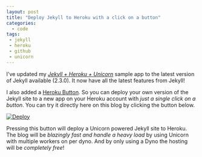 ```yaml
---
layout: post
title: "Deploy Jekyll to Heroku with a click on a button"
categories:
  - code
tags:
 - jekyll
 - heroku
 - github
 - unicorn
---
```


I've updated my [*Jekyll + Heroku + Unicorn*][git] sample app to the latest version of Jekyll available (2.3.0). It now have all the latest features from Jekyll!

I also added a [Heroku Button][herokubutton]. So you can deploy your own version of the Jekyll site to a new app on your Heroku account with *just a single click on a button*. You can try it directly here on this blog by clicking the button below.
<div class="text-center"><a href="https://heroku.com/deploy?template=https://github.com/himynameisjonas/jekyll-heroku-unicorn"><img src="https://www.herokucdn.com/deploy/button.png" alt="Deploy"></a></div>

Pressing this button will deploy a Unicorn powered Jekyll site to Heroku. The blog will be *blazingly fast and handle a heavy load* by using Unicorn with multiple workers on per dyno. And by only using a Dyno the hosting will be *completely free*!

[git]: https://github.com/himynameisjonas/jekyll-heroku-unicorn
[herokubutton]: https://blog.heroku.com/archives/2014/8/7/heroku-button
